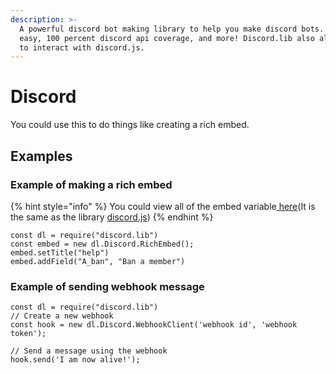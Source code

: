 ```yaml
---
description: >-
  A powerful discord bot making library to help you make discord bots. Super
  easy, 100 percent discord api coverage, and more! Discord.lib also allows you
  to interact with discord.js.
---
```


# Discord

You could use this to do things like creating a rich embed. 

## Examples

### Example of making a rich embed

{% hint style="info" %}
You could view all of the embed variable[ here](https://discord.js.org/#/docs/main/stable/class/RichEmbed?scrollTo=addBlankField)\(It is the same as the library [discord.js](https://npmjs.com/package/discord.js)\)
{% endhint %}

```
const dl = require("discord.lib")
const embed = new dl.Discord.RichEmbed();
embed.setTitle("help")
embed.addField("A_ban", "Ban a member")
```

### Example of sending webhook message

```
const dl = require("discord.lib")
// Create a new webhook
const hook = new dl.Discord.WebhookClient('webhook id', 'webhook token');

// Send a message using the webhook
hook.send('I am now alive!');
```

